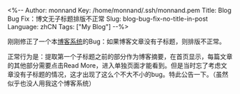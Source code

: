 <%--
Author: monnand
Key: /home/monnand/.ssh/monnand.pem
Title: Blog Bug Fix：博文无子标题排版不正常
Slug: blog-bug-fix-no-title-in-post
Language: zhCN
Tags: ["My Blog"]
--%>

刚刚修正了一个本[博客系统](http://github.com/monnand/myblog)的Bug：如果博客文章没有子标题，则排版不正常。

正常行为是：提取第一个子标题之前的部分作为博客摘要，在首页显示，每篇文章的其他部分需要点击Read More，进入单独页面才能看到。但是当时忘了考虑文章没有子标题的情况，这才出现了这么个不大不小的bug。特此公告一下。（虽然似乎也没人用我这个博客系统）


